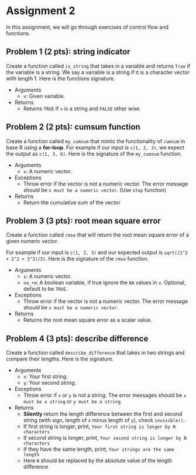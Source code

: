 # Assignment 2

In this assignment, we will go through exercises of control flow and functions.


## Problem 1 (2 pts): string indicator
Create a function called `is_string` that takes in a variable and returns `True`
if the variable is a string. We say a variable is a string if it is a character
vector with length 1. Here is the functions signature.
* Arguments
  * `x`: Given variable.
* Returns
  * Returns `TRUE` if `x` is a string and `FALSE` other wise.


## Problem 2 (2 pts): cumsum function
Create a function called `my_cumsum` that mimic the functionality of `cumsum` in
base R using a **for-loop**. For example if our input is `c(1, 2, 3)`, we expect
the output as `c(1, 3, 6)`. Here is the signature of the `my_cumsum` function.
* Arguments
  * `x`: A numeric vector.
* Exceptions
  * Throw error if the vector is not a numeric vector. The error message should
    be `x must be a numeric vector`. (Use `stop` function)
* Returns
  * Return the cumulative sum of the vector


## Problem 3 (3 pts): root mean square error
Create a function called `rmse` that will return the root mean square error of
a given numeric vector.

For example if our input is `c(1, 2, 3)` and our
expected output is `sqrt((1^2 + 2^2 + 3^3)/3)`. Here is the signature of the
`rmse` function.
* Arguments
  * `x`: A numeric vector.
  * `na_rm`: A boolean variable, if true ignore the `NA` values in `x`.
    Optional, default to be `TRUE`.
* Exceptions
  * Throw error if the vector is not a numeric vector. The error message should
    be `x must be a numeric vector`.
* Returns
  * Returns the root mean square error as a scalar value.


## Problem 4 (3 pts): describe difference
Create a function called `describe_difference` that takes in two strings and
compare their lengths. Here is the signature.
* Arguments
  * `x`: Your first string.
  * `y`: Your second string.
* Exceptions
  * Throw error if `x` or `y` is not a string. The error messages should be
    `x must be a string` or `y must be a string`.
* Returns
  * **Silently** return the length difference between the first and second
    string (with sign, length of `x` minus length of `y`), check `invisible()`.
  * If first string is longer, print, `Your first string is longer by N characters`
  * If second string is longer, print, `Your second string is longer by N characters`
  * If they have the same length, print, `Your strings are the same length`
  * Here `N` should be replaced by the absolute value of the length difference
